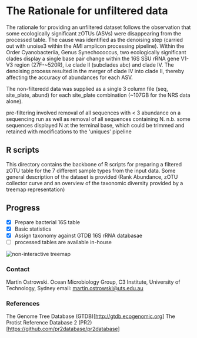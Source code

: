 
# The Rationale for unfiltered data

The rationale for providing an unfiltered dataset follows the observation that some ecologically significant zOTUs (ASVs) were disappearing from the processed table. The cause was identified as the denoising step (carried out with unoise3 within the AMI amplicon processing pipeline). Within the Order Cyanobacteriia, Genus Synechococcus, two ecologically significant clades display a single base pair change within the 16S SSU rRNA gene V1-V3 region (27F-~520R), i.e clade II (subclades abc) and clade IV. The denoising process resulted in the merger of clade IV into clade II, thereby affecting the accuracy of abundances for each ASV.

The non-filteredd data was supplied as a single 3 column file (seq, site_plate, abund) for each site_plate combination (~107GB for the NRS data alone).

pre-filtering involved removal of all sequences with < 3 abundance on a sequencing run as well as removal of all sequences containing N. n.b. some sequences displayed N at the terminal base, which could be trimmed and retained with modifications to the 'uniques' pipeline

## R scripts

This directory contains the backbone of R scripts for preparing a filtered zOTU table for the 7 different sample types from the input data. Some general description of the dataset is provided (Rank Abundance, zOTU collector curve and an overview of the taxonomic diversity provided by a treemap representation)

## Progress

- [x] Prepare bacterial 16S table
- [x] Basic statistics
- [x] Assign taxonomy against GTDB 16S rRNA databasae
- [ ] processed tables are available in-house

![non-interactive treemap](/images/ami_overview.png)


### Contact

Martin Ostrowski. Ocean Microbiology Group, C3 Institute, University of Technology, Sydney
email: martin.ostrowski@uts.edu.au

### References

The Genome Tree Database (GTDB)[http://gtdb.ecogenomic.org]
The Protist Reference Database 2 (PR2)[https://github.com/pr2database/pr2database]
